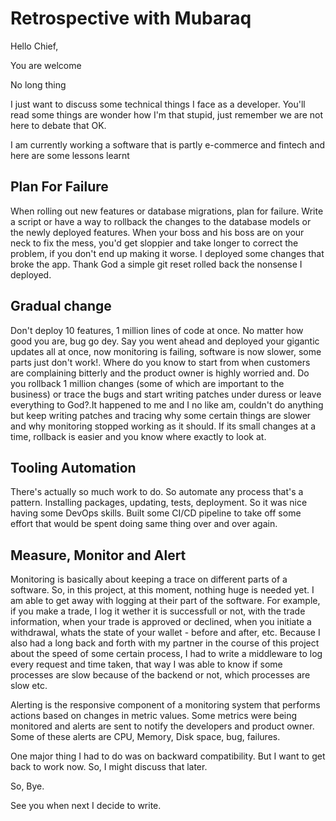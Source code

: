 # Retrospective with Mubaraq

Hello Chief,

You are welcome

No long thing

I just want to discuss some technical things I face as a developer. You'll read some things are wonder how I'm that stupid, just remember we are not here to debate that OK. 

I am currently working a software that is partly e-commerce and fintech and here are some lessons learnt

## Plan For Failure 
When rolling out new features or database migrations, plan for failure.
Write a script or have a way to rollback the changes to the database models or the newly deployed features. When your boss and his boss are on your neck to fix the mess, you'd get sloppier and take longer to correct the problem, if you don't end up making it worse. I deployed some changes that broke the app. Thank God a simple git reset rolled back the nonsense I deployed.

## Gradual change
Don't deploy 10 features, 1 million lines of code at once. No matter how good you are, bug go dey. Say you went ahead and deployed your gigantic updates all at once, now monitoring is failing, software is now slower, some parts just don't work!. Where do you know to start from when customers are complaining bitterly and the product owner is highly worried and. Do you rollback 1 million changes (some of which are important to the business) or trace the bugs and start writing patches under duress or leave everything to God?.It happened to me and I no like am, couldn't do anything but keep writing patches and tracing why some certain things are slower and why monitoring stopped working as it should. If its small changes at a time, rollback is easier and you know where exactly to look at.

## Tooling Automation
There's actually so much work to do. So automate any process that's a pattern. Installing packages, updating, tests, deployment. So it was nice having some DevOps skills. Built some CI/CD pipeline to take off some effort that would be spent doing same thing over and over again.

## Measure, Monitor and Alert
Monitoring is basically about keeping a trace on different parts of a software. So, in this project, at this moment, nothing huge is needed yet. I am able to get away with logging at their part of the software. For example, if you make a trade, I log it wether it is successfull or not, with the trade information, when your trade is approved or declined, when you initiate a withdrawal, whats the state of your wallet - before and after, etc. Because I also had a long back and forth with my partner in the course of this project about the speed of some certain process, I had to write a middleware to log every request and time taken, that way I was able to know if some processes are slow because of the backend or not, which processes are slow etc.

Alerting is the responsive component of a monitoring system that performs actions based on changes in metric values. Some metrics were being monitored and alerts are sent to notify the developers and product owner. Some of these alerts are CPU, Memory, Disk space, bug, failures.

One major thing I had to do was on backward compatibility. But I want to get back to work now. So, I might discuss that later.

So, Bye.

See you when next I decide to write.